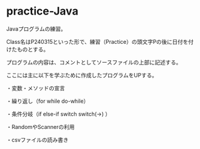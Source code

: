 # practice-Java
Javaプログラムの練習。

Class名はP240315といった形で、練習（Practice）の頭文字Pの後に日付を付けたものとする。

プログラムの内容は、コメントとしてソースファイルの上部に記述する。

ここには主に以下を学ぶために作成したプログラムをUPする。


・変数・メソッドの宣言

・繰り返し（for while do-while）

・条件分岐（if else-if switch switch(->) ）

・RandomやScannerの利用

・csvファイルの読み書き
